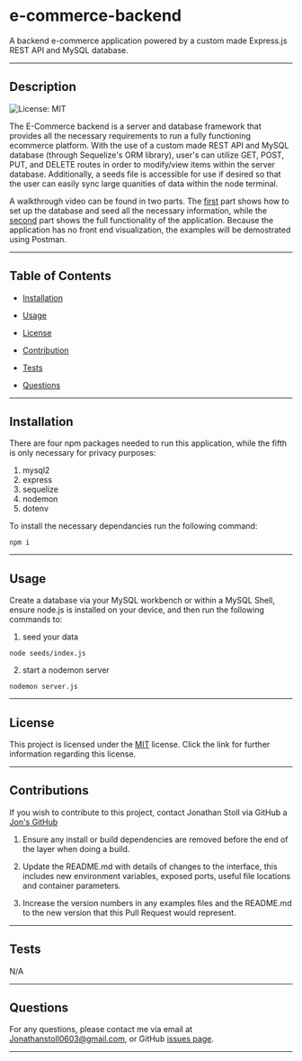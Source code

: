 # e-commerce-backend
A backend e-commerce application powered by a custom made Express.js REST API and MySQL database.

---
    
## Description
    
![License: MIT](https://img.shields.io/badge/License-MIT-yellow.svg)

The E-Commerce backend is a server and database framework that provides all the necessary requirements to run a fully functioning ecommerce platform. With the use of a custom made REST API and MySQL database (through Sequelize's ORM library), user's can utilize GET, POST, PUT, and DELETE routes in order to modify/view items within the server database. Additionally, a seeds file is accessible for use if desired so that the user can easily sync large quanities of data within the node terminal. 

A walkthrough video can be found in two parts. The [first](https://youtu.be/Use0G-gf3mM) part shows how to set up the database and seed all the necessary information, while the [second]() part shows the full functionality of the application. Because the application has no front end visualization, the examples will be demostrated using Postman. 

---
    
## Table of Contents
    
* [Installation](#installation)
    
* [Usage](#usage)
    
* [License](#license)
    
* [Contribution](#contribution)
    
* [Tests](#tests)
    
* [Questions](#questions)
    
---
    
## Installation

There are four npm packages needed to run this application, while the fifth is only necessary for privacy purposes: 

1. mysql2
2. express 
3. sequelize
4. nodemon
5. dotenv

To install the necessary dependancies run the following command:
    
```
npm i
```

---
    
## Usage
    
Create a database via your MySQL workbench or within a MySQL Shell, ensure node.js is installed on your device, and then run the following commands to:

1. seed your data
   
```
node seeds/index.js
```

2. start a nodemon server

```
nodemon server.js
```

---
    
## License

This project is licensed under the [MIT](https://opensource.org/licenses/MIT) license. Click the link for further information regarding this license. 

---

## Contributions
    
If you wish to contribute to this project, contact Jonathan Stoll via GitHub a [Jon's GitHub](https://github.com/jonathanstoll0603)

1. Ensure any install or build dependencies are removed before the end of the layer when doing a build.

2. Update the README.md with details of changes to the interface, this includes new environment variables, exposed ports, useful file locations and container parameters.

3. Increase the version numbers in any examples files and the README.md to the new version that this Pull Request would represent. 

---
    
## Tests
    
N/A
    
---
    
## Questions
    
For any questions, please contact me via email at Jonathanstoll0603@gmail.com, or GitHub [issues page](https://github.com/jonathanstoll0603/readme-generator/issues).
    
---   